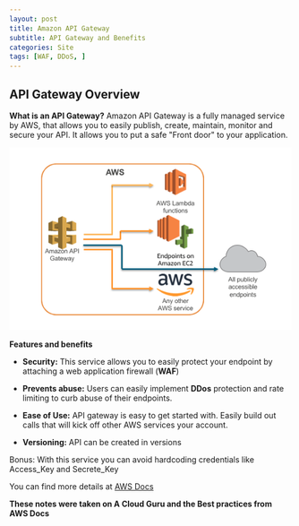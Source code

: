 ```yaml
---
layout: post
title: Amazon API Gateway
subtitle: API Gateway and Benefits
categories: Site
tags: [WAF, DDoS, ]
---
```


## API Gateway Overview

**What is an API Gateway?**
 Amazon API Gateway is a fully managed service by AWS, that allows you to easily publish, create, maintain, monitor and secure your API. It allows you to put a safe "Front door" to your application.

![API-Gateway](/assets/images/banners/api-backends.jpeg "API-Gateway")




**Features and benefits** <br/>

- **Security:** This service allows you to easily protect your endpoint by attaching a web application firewall (**WAF**)

- **Prevents abuse:** Users can easily implement **DDos** protection and rate limiting to curb abuse of their endpoints.

- **Ease of Use:** API gateway is easy to get started with. Easily build out calls that will kick off other AWS services your account.

- **Versioning:**  API can be created in versions 

Bonus: With this service you can avoid hardcoding credentials like Access_Key and Secrete_Key

You can find more details at [AWS Docs](https://docs.aws.amazon.com/apigateway/index.html)


**These notes were taken on A Cloud Guru and the Best practices from AWS Docs**